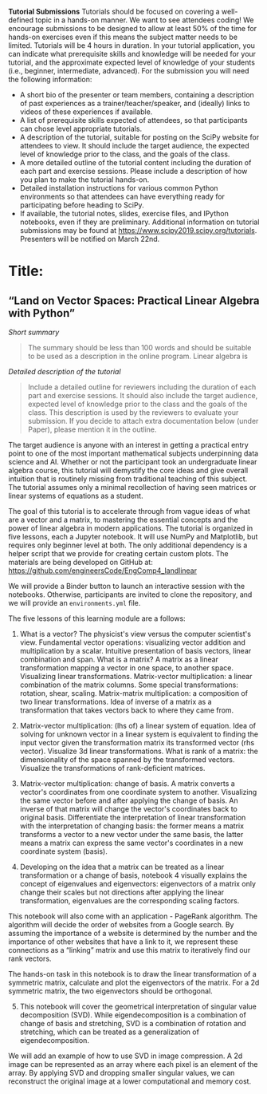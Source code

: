 **Tutorial Submissions**
Tutorials should be focused on covering a well-defined topic in a hands-on manner. We want to see attendees coding! We encourage submissions to be designed to allow at least 50% of the time for hands-on exercises even if this means the subject matter needs to be limited. Tutorials will be 4 hours in duration. In your tutorial application, you can indicate what prerequisite skills and knowledge will be needed for your tutorial, and the approximate expected level of knowledge of your students (i.e., beginner, intermediate, advanced).
For the submission you will need the following information:
* A short bio of the presenter or team members, containing a description of past experiences as a trainer/teacher/speaker, and (ideally) links to videos of these experiences if available.
* A list of prerequisite skills expected of attendees, so that participants can chose level appropriate tutorials.
* A description of the tutorial, suitable for posting on the SciPy website for attendees to view. It should include the target audience, the expected level of knowledge prior to the class, and the goals of the class.
* A more detailed outline of the tutorial content including the duration of each part and exercise sessions. Please include a description of how you plan to make the tutorial hands-on.
* Detailed installation instructions for various common Python environments so that attendees can have everything ready for participating before heading to SciPy.
* If available, the tutorial notes, slides, exercise files, and IPython notebooks, even if they are preliminary.
Additional information on tutorial submissions may be found at https://www.scipy2019.scipy.org/tutorials. Presenters will be notified on March 22nd.

# Title:
## “Land on Vector Spaces: Practical Linear Algebra with Python”

*Short summary* 
> The summary should be less than 100 words and should be suitable to be used as a description in the online program.
Linear algebra is 

*Detailed description of the tutorial*
> Include a detailed outline for reviewers including the duration of each part and exercise sessions. It should also include the target audience, expected level of knowledge prior to the class and the goals of the class. This description is used by the reviewers to evaluate your submission. If you decide to attach extra documentation below (under Paper), please mention it in the outline.

The target audience is anyone with an interest in getting a practical entry point to one of the most important mathematical subjects underpinning data science and AI. Whether or not the participant took an undergraduate linear algebra course, this tutorial will demystify the core ideas and give overall intuition that is routinely missing from traditional teaching of this subject. The tutorial assumes only a minimal recollection of having seen matrices or linear systems of equations as a student.

The goal of this tutorial is to accelerate through from vague ideas of what are a vector and a matrix, to mastering the essential concepts and the power of linear algebra in modern applications.
The tutorial is organized in five lessons, each a Jupyter notebook. It will use NumPy and Matplotlib, but requires only beginner level at both. The only additional dependency is a helper script that we provide for creating certain custom plots. The materials are being developed on GitHub at:
https://github.com/engineersCode/EngComp4_landlinear

We will provide a Binder button to launch an interactive session with the notebooks. Otherwise, participants are invited to clone the repository, and we will provide an `environments.yml` file.

The five lessons of this learning module are a follows:

1. What is a vector? The physicist's view versus the computer scientist's view. Fundamental vector operations: visualizing vector addition and multiplication by a scalar. Intuitive presentation of basis vectors, linear combination and span. What is a matrix? A matrix as a linear transformation mapping a vector in one space, to another space. Visualizing linear transformations. Matrix-vector multiplication: a linear combination of the matrix columns. Some special transformations: rotation, shear, scaling. Matrix-matrix multiplication: a composition of two linear transformations. Idea of inverse of a matrix as a transformation that takes vectors back to where they came from.

2. Matrix-vector multiplication: (lhs of) a linear system of equation. Idea of solving for unknown vector in a linear system is equivalent to finding the input vector given the transformation matrix its transformed vector (rhs vector). Visualize 3d linear transformations. What is rank of a matrix: the dimensionality of the space spanned by the transformed vectors. Visualize the transformations of rank-deficient matrices.

3. Matrix-vector multiplication: change of basis. A matrix converts a vector's coordinates from one coordinate system to another. Visualizing the same vector before and after applying the change of basis. An inverse of that matrix will change the vector's coordinates back to original basis. Differentiate the interpretation of linear transformation with the interpretation of changing basis: the former means a matrix transforms a vector to a new vector under the same basis, the latter means a matrix can express the same vector's coordinates in a new coordinate system (basis).
 
4. Developing on the idea that a matrix can be treated as a linear transformation or a change of basis, notebook 4 visually explains the concept of eigenvalues and eigenvectors: eigenvectors of a matrix only change their scales but not directions after applying the linear transformation, eigenvalues are the corresponding scaling factors.

This notebook will also come with an application - PageRank algorithm. The algorithm will decide the order of websites from a Google search. By assuming the importance of a website is determined by the number and the importance of other websites that have a link to it, we represent these connections as a “linking” matrix and use this matrix to iteratively find our rank vectors.

The hands-on task in this notebook is to draw the linear transformation of a symmetric matrix, calculate and plot the eigenvectors of the matrix. For a 2d symmetric matrix, the two eigenvectors should be orthogonal. 

5. This notebook will cover the geometrical interpretation of singular value decomposition (SVD). While eigendecomposition is a combination of change of basis and stretching, SVD is a combination of rotation and stretching, which can be treated as a generalization of eigendecomposition.

We will add an example of how to use SVD in image compression. A 2d image can be represented as an array where each pixel is an element of the array. By applying SVD and dropping smaller singular values, we can reconstruct the original image at a lower computational and memory cost.